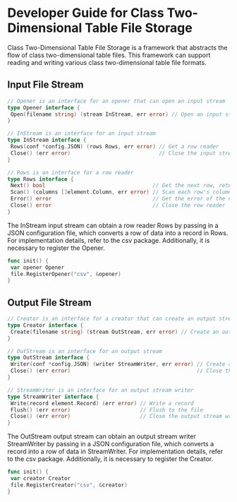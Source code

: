 # Developer Guide for Class Two-Dimensional Table File Storage

Class Two-Dimensional Table File Storage is a framework that abstracts the flow of class two-dimensional table files. This framework can support reading and writing various class two-dimensional table file formats.

## Input File Stream

```go
// Opener is an interface for an opener that can open an input stream
type Opener interface {
 Open(filename string) (stream InStream, err error) // Open an input stream with the filename
}

// InStream is an interface for an input stream
type InStream interface {
 Rows(conf *config.JSON) (rows Rows, err error) // Get a row reader
 Close() (err error)                            // Close the input stream
}

// Rows is an interface for a row reader
type Rows interface {
 Next() bool                                  // Get the next row, return false if there is no next row, true if there is
 Scan() (columns []element.Column, err error) // Scan each row's columns
 Error() error                                // Get the error of the next row
 Close() error                                // Close the row reader
}
```

The InStream input stream can obtain a row reader Rows by passing in a JSON configuration file, which converts a row of data into a record in Rows. For implementation details, refer to the csv package. Additionally, it is necessary to register the Opener.

```go
func init() {
 var opener Opener
 file.RegisterOpener("csv", &opener)
}
```

## Output File Stream

```go
// Creator is an interface for a creator that can create an output stream
type Creator interface {
 Create(filename string) (stream OutStream, err error) // Create an output stream with the filename
}

// OutStream is an interface for an output stream
type OutStream interface {
 Writer(conf *config.JSON) (writer StreamWriter, err error) // Create a writer
 Close() (err error)                                        // Close the output stream
}

// StreamWriter is an interface for an output stream writer
type StreamWriter interface {
 Write(record element.Record) (err error) // Write a record
 Flush() (err error)                      // Flush to the file
 Close() (err error)                      // Close the output stream writer
}
```

The OutStream output stream can obtain an output stream writer StreamWriter by passing in a JSON configuration file, which converts a record into a row of data in StreamWriter. For implementation details, refer to the csv package. Additionally, it is necessary to register the Creator.

```go
func init() {
 var creator Creator
 file.RegisterCreator("csv", &creator)
}
```